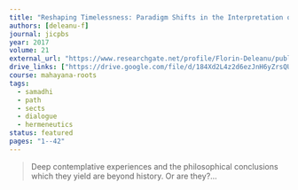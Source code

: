 ```yaml
---
title: "Reshaping Timelessness: Paradigm Shifts in the Interpretation of Buddhist Meditation"
authors: [deleanu-f]
journal: jicpbs
year: 2017
volume: 21
external_url: "https://www.researchgate.net/profile/Florin-Deleanu/publication/318493988_Reshaping_Timelessness_Paradigm_Shifts_in_the_Interpretation_of_Buddhist_Meditation/links/596dd04d458515d926656cd3/Reshaping-Timelessness-Paradigm-Shifts-in-the-Interpretation-of-Buddhist-Meditation.pdf"
drive_links: ["https://drive.google.com/file/d/184Xd2L4z2d6ezJnH6yZrsQUTWMAUNGSf/view?usp=drivesdk"]
course: mahayana-roots
tags:
  - samadhi
  - path
  - sects
  - dialogue
  - hermeneutics
status: featured
pages: "1--42"
---
```


> Deep contemplative experiences and the philosophical conclusions which they yield are beyond history. Or are they?...
